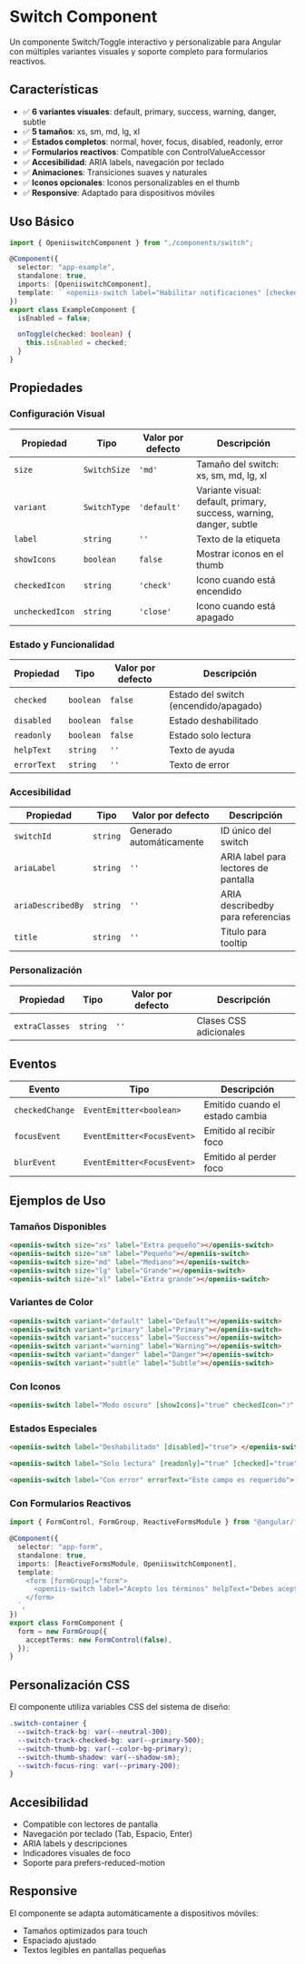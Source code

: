 # Switch Component

Un componente Switch/Toggle interactivo y personalizable para Angular con múltiples variantes visuales y soporte completo para formularios reactivos.

## Características

- ✅ **6 variantes visuales**: default, primary, success, warning, danger, subtle
- ✅ **5 tamaños**: xs, sm, md, lg, xl
- ✅ **Estados completos**: normal, hover, focus, disabled, readonly, error
- ✅ **Formularios reactivos**: Compatible con ControlValueAccessor
- ✅ **Accesibilidad**: ARIA labels, navegación por teclado
- ✅ **Animaciones**: Transiciones suaves y naturales
- ✅ **Iconos opcionales**: Iconos personalizables en el thumb
- ✅ **Responsive**: Adaptado para dispositivos móviles

## Uso Básico

```typescript
import { OpeniiswitchComponent } from "./components/switch";

@Component({
  selector: "app-example",
  standalone: true,
  imports: [OpeniiswitchComponent],
  template: ` <openiis-switch label="Habilitar notificaciones" [checked]="isEnabled" (checkedChange)="onToggle($event)"> </openiis-switch> `,
})
export class ExampleComponent {
  isEnabled = false;

  onToggle(checked: boolean) {
    this.isEnabled = checked;
  }
}
```

## Propiedades

### Configuración Visual

| Propiedad       | Tipo         | Valor por defecto | Descripción                                                         |
| --------------- | ------------ | ----------------- | ------------------------------------------------------------------- |
| `size`          | `SwitchSize` | `'md'`            | Tamaño del switch: xs, sm, md, lg, xl                               |
| `variant`       | `SwitchType` | `'default'`       | Variante visual: default, primary, success, warning, danger, subtle |
| `label`         | `string`     | `''`              | Texto de la etiqueta                                                |
| `showIcons`     | `boolean`    | `false`           | Mostrar iconos en el thumb                                          |
| `checkedIcon`   | `string`     | `'check'`         | Icono cuando está encendido                                         |
| `uncheckedIcon` | `string`     | `'close'`         | Icono cuando está apagado                                           |

### Estado y Funcionalidad

| Propiedad   | Tipo      | Valor por defecto | Descripción                           |
| ----------- | --------- | ----------------- | ------------------------------------- |
| `checked`   | `boolean` | `false`           | Estado del switch (encendido/apagado) |
| `disabled`  | `boolean` | `false`           | Estado deshabilitado                  |
| `readonly`  | `boolean` | `false`           | Estado solo lectura                   |
| `helpText`  | `string`  | `''`              | Texto de ayuda                        |
| `errorText` | `string`  | `''`              | Texto de error                        |

### Accesibilidad

| Propiedad         | Tipo     | Valor por defecto        | Descripción                          |
| ----------------- | -------- | ------------------------ | ------------------------------------ |
| `switchId`        | `string` | Generado automáticamente | ID único del switch                  |
| `ariaLabel`       | `string` | `''`                     | ARIA label para lectores de pantalla |
| `ariaDescribedBy` | `string` | `''`                     | ARIA describedby para referencias    |
| `title`           | `string` | `''`                     | Título para tooltip                  |

### Personalización

| Propiedad      | Tipo     | Valor por defecto | Descripción            |
| -------------- | -------- | ----------------- | ---------------------- |
| `extraClasses` | `string` | `''`              | Clases CSS adicionales |

## Eventos

| Evento          | Tipo                       | Descripción                     |
| --------------- | -------------------------- | ------------------------------- |
| `checkedChange` | `EventEmitter<boolean>`    | Emitido cuando el estado cambia |
| `focusEvent`    | `EventEmitter<FocusEvent>` | Emitido al recibir foco         |
| `blurEvent`     | `EventEmitter<FocusEvent>` | Emitido al perder foco          |

## Ejemplos de Uso

### Tamaños Disponibles

```html
<openiis-switch size="xs" label="Extra pequeño"></openiis-switch>
<openiis-switch size="sm" label="Pequeño"></openiis-switch>
<openiis-switch size="md" label="Mediano"></openiis-switch>
<openiis-switch size="lg" label="Grande"></openiis-switch>
<openiis-switch size="xl" label="Extra grande"></openiis-switch>
```

### Variantes de Color

```html
<openiis-switch variant="default" label="Default"></openiis-switch>
<openiis-switch variant="primary" label="Primary"></openiis-switch>
<openiis-switch variant="success" label="Success"></openiis-switch>
<openiis-switch variant="warning" label="Warning"></openiis-switch>
<openiis-switch variant="danger" label="Danger"></openiis-switch>
<openiis-switch variant="subtle" label="Subtle"></openiis-switch>
```

### Con Iconos

```html
<openiis-switch label="Modo oscuro" [showIcons]="true" checkedIcon="☽" uncheckedIcon="☀" [checked]="isDarkMode"> </openiis-switch>
```

### Estados Especiales

```html
<openiis-switch label="Deshabilitado" [disabled]="true"> </openiis-switch>

<openiis-switch label="Solo lectura" [readonly]="true" [checked]="true"> </openiis-switch>

<openiis-switch label="Con error" errorText="Este campo es requerido"> </openiis-switch>
```

### Con Formularios Reactivos

```typescript
import { FormControl, FormGroup, ReactiveFormsModule } from "@angular/forms";

@Component({
  selector: "app-form",
  standalone: true,
  imports: [ReactiveFormsModule, OpeniiswitchComponent],
  template: `
    <form [formGroup]="form">
      <openiis-switch label="Acepto los términos" helpText="Debes aceptar los términos para continuar" formControlName="acceptTerms"> </openiis-switch>
    </form>
  `,
})
export class FormComponent {
  form = new FormGroup({
    acceptTerms: new FormControl(false),
  });
}
```

## Personalización CSS

El componente utiliza variables CSS del sistema de diseño:

```css
.switch-container {
  --switch-track-bg: var(--neutral-300);
  --switch-track-checked-bg: var(--primary-500);
  --switch-thumb-bg: var(--color-bg-primary);
  --switch-thumb-shadow: var(--shadow-sm);
  --switch-focus-ring: var(--primary-200);
}
```

## Accesibilidad

- Compatible con lectores de pantalla
- Navegación por teclado (Tab, Espacio, Enter)
- ARIA labels y descripciones
- Indicadores visuales de foco
- Soporte para prefers-reduced-motion

## Responsive

El componente se adapta automáticamente a dispositivos móviles:

- Tamaños optimizados para touch
- Espaciado ajustado
- Textos legibles en pantallas pequeñas
